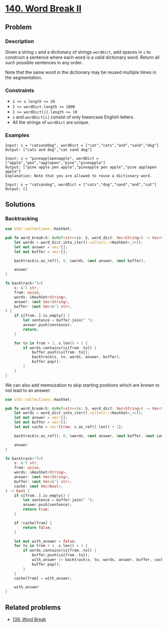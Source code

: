 # [140. Word Break II](https://leetcode.com/problems/word-break-ii/)

## Problem

### Description

Given a string `s` and a dictionary of strings `wordDict`, add spaces in `s` to
construct a sentence where each word is a valid dictionary word. Return all such
possible sentences in any order.

Note that the same word in the dictionary may be reused multiple times in the
segmentation.

### Constraints

* `1 <= s.length <= 20`
* `1 <= wordDict.length <= 1000`
* `1 <= wordDict[i].length <= 10`
* `s` and `wordDict[i]` consist of only lowercase English letters.
* All the strings of `wordDict` are unique.

### Examples

```text
Input: s = "catsanddog", wordDict = ["cat","cats","and","sand","dog"]
Output: ["cats and dog","cat sand dog"]
```

```text
Input: s = "pineapplepenapple", wordDict = ["apple","pen","applepen","pine","pineapple"]
Output: ["pine apple pen apple","pineapple pen apple","pine applepen apple"]
Explanation: Note that you are allowed to reuse a dictionary word.
```

```text
Input: s = "catsandog", wordDict = ["cats","dog","sand","and","cat"]
Output: []
```

## Solutions

### Backtracking

```rust
use std::collections::HashSet;

pub fn word_break<S: AsRef<str>>(s: S, word_dict: Vec<String>) -> Vec<String> {
    let words = word_dict.into_iter().collect::<HashSet<_>>();
    let mut answer = vec![];
    let mut buffer = vec![];

    backtrack(s.as_ref(), 0, &words, &mut answer, &mut buffer);

    answer
}

fn backtrack<'l>(
    s: &'l str,
    from: usize,
    words: &HashSet<String>,
    answer: &mut Vec<String>,
    buffer: &mut Vec<&'l str>,
) {
    if s[from..].is_empty() {
        let sentence = buffer.join(" ");
        answer.push(sentence);
        return;
    }

    for to in from + 1..s.len() + 1 {
        if words.contains(&s[from..to]) {
            buffer.push(&s[from..to]);
            backtrack(s, to, words, answer, buffer);
            buffer.pop();
        }
    }
}
```

We can also add memoization to skip starting positions which are known to not
lead to an answer:

```rust
use std::collections::HashSet;

pub fn word_break<S: AsRef<str>>(s: S, word_dict: Vec<String>) -> Vec<String> {
    let words = word_dict.into_iter().collect::<HashSet<_>>();
    let mut answer = vec![];
    let mut buffer = vec![];
    let mut cache = vec![true; s.as_ref().len() + 1];

    backtrack(s.as_ref(), 0, &words, &mut answer, &mut buffer, &mut cache);

    answer
}

fn backtrack<'l>(
    s: &'l str,
    from: usize,
    words: &HashSet<String>,
    answer: &mut Vec<String>,
    buffer: &mut Vec<&'l str>,
    cache: &mut Vec<bool>,
) -> bool {
    if s[from..].is_empty() {
        let sentence = buffer.join(" ");
        answer.push(sentence);
        return true;
    }

    if !cache[from] {
        return false;
    }

    let mut with_answer = false;
    for to in from + 1..s.len() + 1 {
        if words.contains(&s[from..to]) {
            buffer.push(&s[from..to]);
            with_answer |= backtrack(s, to, words, answer, buffer, cache);
            buffer.pop();
        }
    }
    cache[from] = with_answer;

    with_answer
}
```

## Related problems

* [139. Word Break](139%20-%20Word%20Break.md)
